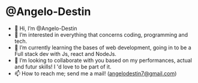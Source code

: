 # @Angelo-Destin

- 👋 Hi, I’m @Angelo-Destin
- 👀 I’m interested in everything that concerns coding, programming and tech.
- 🌱 I’m currently learning the bases of web development, going in to be a Full stack dev with Js, react and NodeJs.
- 💞️ I’m looking to collaborate with you based on my performances, actual and futur skills! I 'd love to be part of it.
- 📫 How to reach me; send me a mail! (angelodestin7@gmail.com)

<!---
Angelo-Destin/Angelo-Destin is a ✨ special ✨ repository because its `README.md` (this file) appears on your GitHub profile.
You can click the Preview link to take a look at your changes.
--->
